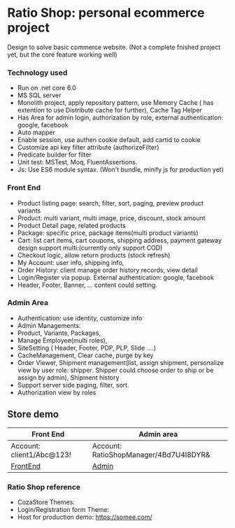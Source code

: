 ﻿﻿Ratio Shop: personal ecommerce project
===========

Design to solve basic commerce website.
(Not a complete fnished project yet, but the core feature working well)

### Technology used ###

* Run on .net core 6.0
* MS SQL server
* Monolith project, apply repository pattern, use Memory Cache ( has extention to use Distribute cache for further), Cache Tag Helper
* Has Area for admin login, authorization by role, external authentication: google, facebook
* Auto mapper
* Enable session, use authen cookie default, add cartid to cookie
* Customize api key filter attribute (authorizeFilter)
* Predicate builder for filter
* Unit test: MSTest, Moq, FluentAssertions.
* Js: Use ES6 module syntax. (Won't bundle, minify js for production yet)

### Front End ###
* Product listing page: search, filter, sort, paging, preview product variants
* Product: multi variant, multi image, price, discount, stock amount
* Product Detail page, related products
* Package: specific price, package items(multi product variants)
* Cart: list cart items, cart coupons, shipping address, payment gateway design support multi:(currently only support COD)
* Checkout logic, allow return products (stock refresh)
* My Account: user info, shipping info,
* Order History: client manage order history records, view detail
* Login/Register via popup. External authentication: google, facebook
* Header, Footer, Banner, ... content could setting.

### Admin Area ###
* Authentication: use identity, customize info
* Admin Managements:
* Product, Variants, Packages,
* Manage Employee(multi roles),
* SiteSetting ( Header, Footer, PDP, PLP, Slide ....)
* CacheManagement, Clear cache, purge by key
* Order Viewer, Shipment management(list, assign shipment, personalize view by user role: shipper. Shipper could choose order to ship or be assign by admin), Shipment history
* Support server side paging, filter, sort.
* Authorization view by roles

## Store demo ##

Front End | Admin area
----|------
Account: client1/Abc@123!|Account: RatioShopManager/4Bd7U4l8DYR&
[FrontEnd](https://www.ratio-shop.somee.com/)|[Admin](https://www.ratio-shop.somee.com/admin)

### Ratio Shop reference ###

* CozaStore Themes: 
* Login/Registration form Theme:
* Host for production demo: https://somee.com/
